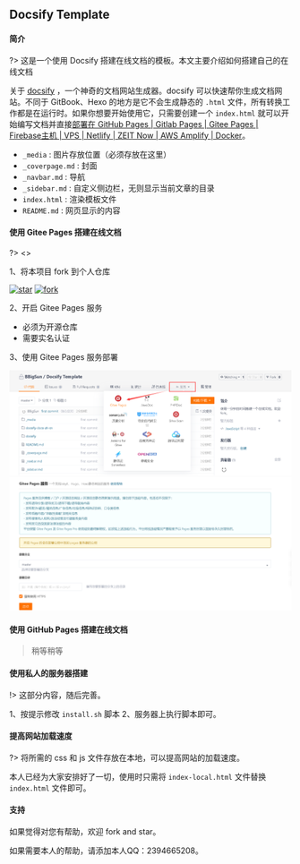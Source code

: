 ## Docsify Template

#### 简介

?> 这是一个使用 Docsify 搭建在线文档的模板。本文主要介绍如何搭建自己的在线文档

关于 [docsify](https://github.com/docsifyjs/docs-zh) ，一个神奇的文档网站生成器。docsify 可以快速帮你生成文档网站。不同于 GitBook、Hexo 的地方是它不会生成静态的 `.html` 文件，所有转换工作都是在运行时。如果你想要开始使用它，只需要创建一个 `index.html` 就可以开始编写文档并直接[部署在 GitHub Pages | Gitlab Pages | Gitee Pages | Firebase主机 | VPS | Netlify | ZEIT Now | AWS Amplify | Docker](https://docsify.js.org/#/zh-cn/deploy)。


- `_media` : 图片存放位置（必须存放在这里）
- `_coverpage.md` : 封面
- `_navbar.md` : 导航
- `_sidebar.md` : 自定义侧边栏，无则显示当前文章的目录
- `index.html` : 渲染模板文件
- `README.md` : 网页显示的内容

#### 使用 Gitee Pages 搭建在线文档

?> <>

1、将本项目 fork 到个人仓库 

[![star](https://gitee.com/bbigsun/docsify-template/badge/star.svg?theme=white)](https://gitee.com/bbigsun/docsify-template/stargazers)
[![fork](https://gitee.com/bbigsun/docsify-template/badge/fork.svg?theme=white)](https://gitee.com/bbigsun/docsify-template/members)

2、开启 Gitee Pages 服务

- 必须为开源仓库
- 需要实名认证

3、使用 Gitee Pages 服务部署

![](_media/gitee-pages-01.png)
![](_media/gitee-pages-02.png)


#### 使用 GitHub Pages 搭建在线文档

> 稍等稍等


#### 使用私人的服务器搭建

!> 这部分内容，随后完善。

1、按提示修改 `install.sh` 脚本
2、服务器上执行脚本即可。


#### 提高网站加载速度

?> 将所需的 css 和 js 文件存放在本地，可以提高网站的加载速度。  

本人已经为大家安排好了一切，使用时只需将 `index-local.html` 文件替换 `index.html` 文件即可。

#### 支持

如果觉得对您有帮助，欢迎 fork and star。

如果需要本人的帮助，请添加本人QQ：2394665208。